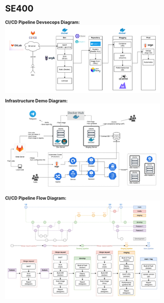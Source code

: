 # SE400

**CI/CD Pipeline Devsecops Diagram:**
![Image of CI/CD Pipeline Devsecops Diagram](./assets/CICD_Pipeline_Devsecops_Diagram.png)

**Infrastructure Demo Diagram:**
![Image of Infrastructure Demo Diagram](./assets/Infrastructure_Demo_Diagram.png)

**CI/CD Pipeline Flow Diagram:**
![Image of CI/CD Pipeline Devsecops Diagram](./assets/CICD_Pipeline_Flow_Git_Flow_Diagram.png)
